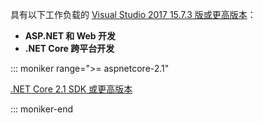 具有以下工作负载的 [Visual Studio 2017 15.7.3 版或更高版本](https://visualstudio.microsoft.com/downloads/)：

* **ASP.NET 和 Web 开发**
* **.NET Core 跨平台开发**

::: moniker range=">= aspnetcore-2.1"

[.NET Core 2.1 SDK 或更高版本](https://www.microsoft.com/net/download/windows)

::: moniker-end
